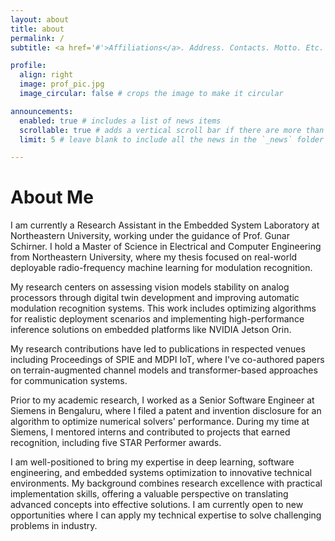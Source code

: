 ```yaml
---
layout: about
title: about
permalink: /
subtitle: <a href='#'>Affiliations</a>. Address. Contacts. Motto. Etc.

profile:
  align: right
  image: prof_pic.jpg
  image_circular: false # crops the image to make it circular

announcements:
  enabled: true # includes a list of news items
  scrollable: true # adds a vertical scroll bar if there are more than 3 news items
  limit: 5 # leave blank to include all the news in the `_news` folder

---
```


# About Me

I am currently a Research Assistant in the Embedded System Laboratory at Northeastern University, working under the guidance of Prof. Gunar Schirner. I hold a Master of Science in Electrical and Computer Engineering from Northeastern University, where my thesis focused on real-world deployable radio-frequency machine learning for modulation recognition.

My research centers on assessing vision models stability on analog processors through digital twin development and improving automatic modulation recognition systems. This work includes optimizing algorithms for realistic deployment scenarios and implementing high-performance inference solutions on embedded platforms like NVIDIA Jetson Orin.

My research contributions have led to publications in respected venues including Proceedings of SPIE and MDPI IoT, where I've co-authored papers on terrain-augmented channel models and transformer-based approaches for communication systems.

Prior to my academic research, I worked as a Senior Software Engineer at Siemens in Bengaluru, where I filed a patent and invention disclosure for an algorithm to optimize numerical solvers' performance. During my time at Siemens, I mentored interns and contributed to projects that earned recognition, including five STAR Performer awards.

I am well-positioned to bring my expertise in deep learning, software engineering, and embedded systems optimization to innovative technical environments. My background combines research excellence with practical implementation skills, offering a valuable perspective on translating advanced concepts into effective solutions. I am currently open to new opportunities where I can apply my technical expertise to solve challenging problems in industry.

